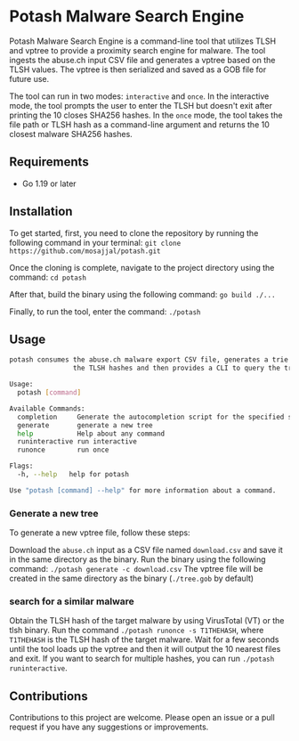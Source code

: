 # Potash Malware Search Engine

Potash Malware Search Engine is a command-line tool that utilizes TLSH and vptree to provide a proximity search engine for malware. The tool ingests the abuse.ch input CSV file and generates a vptree based on the TLSH values. The vptree is then serialized and saved as a GOB file for future use.

The tool can run in two modes: `interactive` and `once`. In the interactive mode, the tool prompts the user to enter the TLSH but doesn't exit after printing the 10 closes SHA256 hashes. In the `once` mode, the tool takes the file path or TLSH hash as a command-line argument and returns the 10 closest malware SHA256 hashes.

## Requirements
- Go 1.19 or later


## Installation
To get started, first, you need to clone the repository by running the following command in your terminal:
`git clone https://github.com/mosajjal/potash.git`

Once the cloning is complete, navigate to the project directory using the command:
`cd potash`

After that, build the binary using the following command:
`go build ./...`

Finally, to run the tool, enter the command:
`./potash`

## Usage

```bash
potash consumes the abuse.ch malware export CSV file, generates a trie based on
                the TLSH hashes and then provides a CLI to query the trie for similar hashes

Usage:
  potash [command]

Available Commands:
  completion     Generate the autocompletion script for the specified shell
  generate       generate a new tree
  help           Help about any command
  runinteractive run interactive
  runonce        run once

Flags:
  -h, --help   help for potash

Use "potash [command] --help" for more information about a command.
```

### Generate a new tree

To generate a new vptree file, follow these steps:

Download the `abuse.ch` input as a CSV file named `download.csv` and save it in the same directory as the binary.
Run the binary using the following command: `./potash generate -c download.csv`
The vptree file will be created in the same directory as the binary (`./tree.gob` by default)

### search for a similar malware

Obtain the TLSH hash of the target malware by using VirusTotal (VT) or the tlsh binary.
Run the command `./potash runonce -s T1THEHASH`, where `T1THEHASH` is the TLSH hash of the target malware.
Wait for a few seconds until the tool loads up the vptree and then it will output the 10 nearest files and exit.
If you want to search for multiple hashes, you can run `./potash runinteractive`. 

## Contributions

Contributions to this project are welcome. Please open an issue or a pull request if you have any suggestions or improvements.